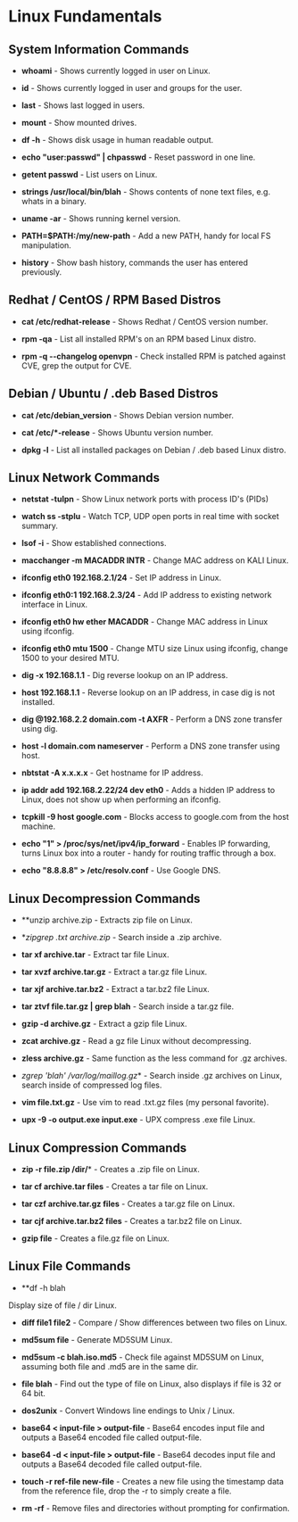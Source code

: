 # Linux Fundamentals


## System Information Commands

- **whoami** - Shows currently logged in user on Linux.

- **id** - Shows currently logged in user and groups for the user.

- **last** - Shows last logged in users.

- **mount** - Show mounted drives.

- **df -h** - Shows disk usage in human readable output.

- **echo "user:passwd" | chpasswd** - Reset password in one line.

- **getent passwd** - List users on Linux.

- **strings /usr/local/bin/blah** - Shows contents of none text files, e.g. whats in a binary.

- **uname -ar** - Shows running kernel version.

- **PATH=$PATH:/my/new-path** - Add a new PATH, handy for local FS manipulation.

- **history** - Show bash history, commands the user has entered previously. 


## Redhat / CentOS / RPM Based Distros

- **cat /etc/redhat-release** - Shows Redhat / CentOS version number.

- **rpm -qa** - List all installed RPM's on an RPM based Linux distro.

- **rpm -q --changelog openvpn** - Check installed RPM is patched against CVE, grep the output for CVE. 


## Debian / Ubuntu / .deb Based Distros

- **cat /etc/debian_version** - Shows Debian version number.

- **cat /etc/*-release** - Shows Ubuntu version number.

- **dpkg -l** - List all installed packages on Debian / .deb based Linux distro. 


## Linux Network Commands

- **netstat -tulpn** - Show Linux network ports with process ID's (PIDs)

- **watch ss -stplu** - Watch TCP, UDP open ports in real time with socket summary.

- **lsof -i** - Show established connections.

- **macchanger -m MACADDR INTR** - Change MAC address on KALI Linux.

- **ifconfig eth0 192.168.2.1/24** - Set IP address in Linux.

- **ifconfig eth0:1 192.168.2.3/24** - Add IP address to existing network interface in Linux.

- **ifconfig eth0 hw ether MACADDR** - Change MAC address in Linux using ifconfig.

- **ifconfig eth0 mtu 1500** - Change MTU size Linux using ifconfig, change 1500 to your desired MTU.

- **dig -x 192.168.1.1** - Dig reverse lookup on an IP address.

- **host 192.168.1.1** - Reverse lookup on an IP address, in case dig is not installed.

- **dig @192.168.2.2 domain.com -t AXFR** - Perform a DNS zone transfer using dig.

- **host -l domain.com nameserver** - Perform a DNS zone transfer using host.

- **nbtstat -A x.x.x.x** - Get hostname for IP address.

- **ip addr add 192.168.2.22/24 dev eth0** - Adds a hidden IP address to Linux, does not show up when performing an ifconfig.

- **tcpkill -9 host google.com** - Blocks access to google.com from the host machine.

- **echo "1" > /proc/sys/net/ipv4/ip_forward** - Enables IP forwarding, turns Linux box into a router - handy for routing traffic through a box.

- **echo "8.8.8.8" > /etc/resolv.conf** - Use Google DNS.


## Linux Decompression Commands

- **unzip archive.zip - Extracts zip file on Linux.

- **zipgrep *.txt archive.zip** - Search inside a .zip archive.

- **tar xf archive.tar** - Extract tar file Linux.

- **tar xvzf archive.tar.gz** - Extract a tar.gz file Linux.

- **tar xjf archive.tar.bz2** - Extract a tar.bz2 file Linux.

- **tar ztvf file.tar.gz | grep blah** - Search inside a tar.gz file.

- **gzip -d archive.gz** - Extract a gzip file Linux.

- **zcat archive.gz** - Read a gz file Linux without decompressing.

- **zless archive.gz** - Same function as the less command for .gz archives.

- **zgrep 'blah' /var/log/maillog*.gz** - Search inside .gz archives on Linux, search inside of compressed log files.

- **vim file.txt.gz** - Use vim to read .txt.gz files (my personal favorite).

- **upx -9 -o output.exe input.exe** - UPX compress .exe file Linux. 


## Linux Compression Commands

- **zip -r file.zip /dir/*** - Creates a .zip file on Linux.

- **tar cf archive.tar files** - Creates a tar file on Linux.

- **tar czf archive.tar.gz files** - Creates a tar.gz file on Linux.

- **tar cjf archive.tar.bz2 files** - Creates a tar.bz2 file on Linux.

- **gzip file** - Creates a file.gz file on Linux. 

## Linux File Commands

- **df -h blah
	

Display size of file / dir Linux.

- **diff file1 file2** - Compare / Show differences between two files on Linux.

- **md5sum file** - Generate MD5SUM Linux.

- **md5sum -c blah.iso.md5** - Check file against MD5SUM on Linux, assuming both file and .md5 are in the same dir.

- **file blah** - Find out the type of file on Linux, also displays if file is 32 or 64 bit.

- **dos2unix** - Convert Windows line endings to Unix / Linux.

- **base64 < input-file > output-file** - Base64 encodes input file and outputs a Base64 encoded file called output-file.

- **base64 -d < input-file > output-file** - Base64 decodes input file and outputs a Base64 decoded file called output-file.

- **touch -r ref-file new-file** - Creates a new file using the timestamp data from the reference file, drop the -r to simply create a file.

- **rm -rf** - Remove files and directories without prompting for confirmation. 



